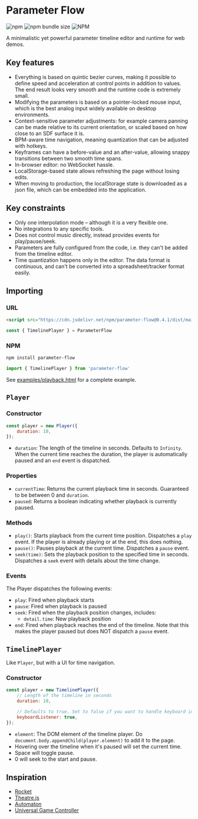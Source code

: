 # Parameter Flow

![npm](https://img.shields.io/npm/v/parameter-flow)
![npm bundle size](https://img.shields.io/bundlephobia/min/parameter-flow)
![NPM](https://img.shields.io/npm/l/parameter-flow)

A minimalistic yet powerful parameter timeline editor and runtime for web demos.

## Key features
- Everything is based on quintic bezier curves, making it possible to define speed and acceleration at control points in addition to values. The end result looks very smooth and the runtime code is extremely small.
- Modifying the parameters is based on a pointer-locked mouse input, which is the best analog input widely available on desktop environments.
- Context-sensitive parameter adjustments: for example camera panning can be made relative to its current orientation, or scaled based on how close to an SDF surface it is.
- BPM-aware time navigation, meaning quantization that can be adjusted with hotkeys.
- Keyframes can have a before-value and an after-value, allowing snappy transitions between two smooth time spans.
- In-browser editor: no WebSocket hassle.
- LocalStorage-based state allows refreshing the page without losing edits.
- When moving to production, the localStorage state is downloaded as a json file, which can be embedded into the application.

## Key constraints
- Only one interpolation mode – although it is a very flexible one.
- No integrations to any specific tools.
- Does not control music directly, instead provides events for play/pause/seek.
- Parameters are fully configured from the code, i.e. they can't be added from the timeline editor.
- Time quantization happens only in the editor. The data format is continuous, and can't be converted into a spreadsheet/tracker format easily.

## Importing

### URL

```html
<script src="https://cdn.jsdelivr.net/npm/parameter-flow@0.4.1/dist/main.js"></script>
```

```javascript
const { TimelinePlayer } = ParameterFlow
```

### NPM
```sh
npm install parameter-flow
```

```javascript
import { TimelinePlayer } from 'parameter-flow'
```

See [examples/playback.html](examples/playback.html) for a complete example.

## `Player`

### Constructor
```javascript
const player = new Player({
    duration: 10,
});
```

- `duration`: The length of the timeline in seconds. Defaults to `Infinity`. When the current time reaches the duration, the player is automatically paused and an `end` event is dispatched.

### Properties
- `currentTime`: Returns the current playback time in seconds. Guaranteed to be between 0 and `duration`.
- `paused`: Returns a boolean indicating whether playback is currently paused.

### Methods
- `play()`: Starts playback from the current time position. Dispatches a `play` event. If the player is already playing or at the end, this does nothing.
- `pause()`: Pauses playback at the current time. Dispatches a `pause` event.
- `seek(time)`: Sets the playback position to the specified time in seconds. Dispatches a `seek` event with details about the time change.

### Events
The Player dispatches the following events:
- `play`: Fired when playback starts
- `pause`: Fired when playback is paused
- `seek`: Fired when the playback position changes, includes:
  - `detail.time`: New playback position
- `end`: Fired when playback reaches the end of the timeline. Note that this makes the player paused but does NOT dispatch a `pause` event.

## `TimelinePlayer`
Like `Player`, but with a UI for time navigation.

### Constructor
```javascript
const player = new TimelinePlayer({
    // Length of the timeline in seconds
    duration: 10,

    // Defaults to true. Set to false if you want to handle keyboard input yourself
    keyboardListener: true,
});
```

- `element`: The DOM element of the timeline player. Do `document.body.appendChild(player.element)` to add it to the page.
- Hovering over the timeline when it's paused will set the current time.
- Space will toggle pause.
- 0 will seek to the start and pause.

## Inspiration
- [Rocket](https://github.com/rocket/rocket)
- [Theatre.js](https://github.com/theatre-js/theatre)
- [Automaton](https://github.com/0b5vr/automaton)
- [Universal Game Controller](https://github.com/felixbade/universal-game-controller)